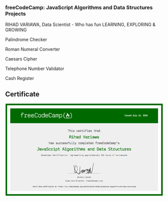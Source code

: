 ### freeCodeCamp: JavaScript Algorithms and Data Structures Projects
RIHAD VARIAWA, Data Scientist - Who has fun LEARNING, EXPLORING & GROWING


Palindrome Checker

Roman Numeral Converter

Caesars Cipher

Telephone Number Validator

Cash Register

## Certificate

<img src="./image_gallery/JavaScript Algorithms and Data Structures.png"/>

